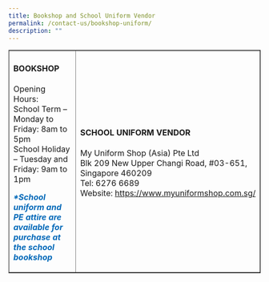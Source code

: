 ```yaml
---
title: Bookshop and School Uniform Vendor
permalink: /contact-us/bookshop-uniform/
description: ""
---
```

<table style="border-collapse: collapse; width: 100%;" border="1">
<tbody>
<tr>
<td style="width: 50%;">
<h4><strong>BOOKSHOP</strong></h4>
<p>Opening Hours:<br>School Term – Monday to Friday: 8am to 5pm<br>School Holiday – Tuesday and Friday: 9am to 1pm</p>
<p><span style="color: #0068b8;"><strong><em>*School uniform and PE attire are available for purchase at the school bookshop</em></strong></span></p>
</td>
<td style="width: 50%;">
<h4><strong>SCHOOL UNIFORM VENDOR</strong></h4>
<p>My Uniform Shop (Asia) Pte Ltd<br>Blk 209 New Upper Changi Road, #03-651, Singapore 460209<br>Tel: 6276 6689<br>Website:&nbsp;<a href="https://www.myuniformshop.com.sg/" rel="noopener">https://www.myuniformshop.com.sg/</a></p>
</td>
</tr>
</tbody>
</table>